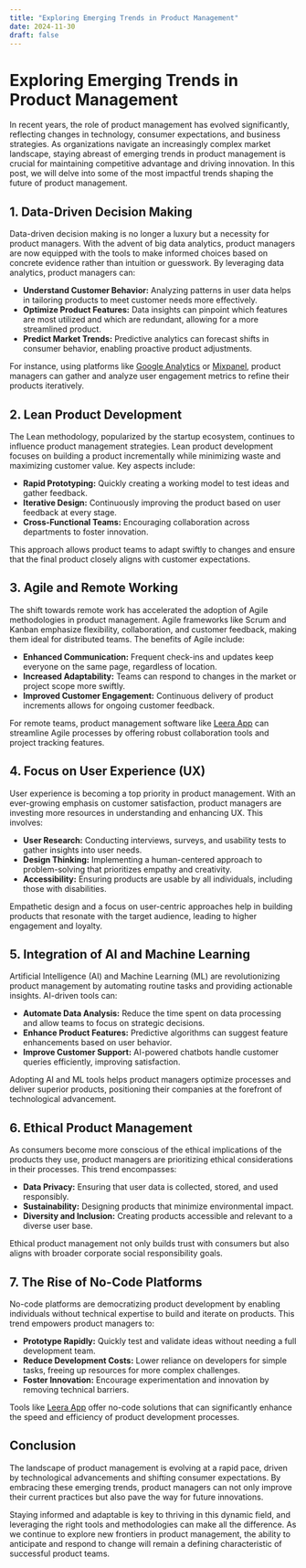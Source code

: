 ```yaml
---
title: "Exploring Emerging Trends in Product Management"
date: 2024-11-30
draft: false
---
```

# Exploring Emerging Trends in Product Management

In recent years, the role of product management has evolved significantly, reflecting changes in technology, consumer expectations, and business strategies. As organizations navigate an increasingly complex market landscape, staying abreast of emerging trends in product management is crucial for maintaining competitive advantage and driving innovation. In this post, we will delve into some of the most impactful trends shaping the future of product management.

## 1. Data-Driven Decision Making

Data-driven decision making is no longer a luxury but a necessity for product managers. With the advent of big data analytics, product managers are now equipped with the tools to make informed choices based on concrete evidence rather than intuition or guesswork. By leveraging data analytics, product managers can:

- **Understand Customer Behavior:** Analyzing patterns in user data helps in tailoring products to meet customer needs more effectively.
- **Optimize Product Features:** Data insights can pinpoint which features are most utilized and which are redundant, allowing for a more streamlined product.
- **Predict Market Trends:** Predictive analytics can forecast shifts in consumer behavior, enabling proactive product adjustments.

For instance, using platforms like [Google Analytics](https://analytics.google.com) or [Mixpanel](https://mixpanel.com), product managers can gather and analyze user engagement metrics to refine their products iteratively.

## 2. Lean Product Development

The Lean methodology, popularized by the startup ecosystem, continues to influence product management strategies. Lean product development focuses on building a product incrementally while minimizing waste and maximizing customer value. Key aspects include:

- **Rapid Prototyping:** Quickly creating a working model to test ideas and gather feedback.
- **Iterative Design:** Continuously improving the product based on user feedback at every stage.
- **Cross-Functional Teams:** Encouraging collaboration across departments to foster innovation.

This approach allows product teams to adapt swiftly to changes and ensure that the final product closely aligns with customer expectations.

## 3. Agile and Remote Working

The shift towards remote work has accelerated the adoption of Agile methodologies in product management. Agile frameworks like Scrum and Kanban emphasize flexibility, collaboration, and customer feedback, making them ideal for distributed teams. The benefits of Agile include:

- **Enhanced Communication:** Frequent check-ins and updates keep everyone on the same page, regardless of location.
- **Increased Adaptability:** Teams can respond to changes in the market or project scope more swiftly.
- **Improved Customer Engagement:** Continuous delivery of product increments allows for ongoing customer feedback.

For remote teams, product management software like [Leera App](https://leera.app) can streamline Agile processes by offering robust collaboration tools and project tracking features.

## 4. Focus on User Experience (UX)

User experience is becoming a top priority in product management. With an ever-growing emphasis on customer satisfaction, product managers are investing more resources in understanding and enhancing UX. This involves:

- **User Research:** Conducting interviews, surveys, and usability tests to gather insights into user needs.
- **Design Thinking:** Implementing a human-centered approach to problem-solving that prioritizes empathy and creativity.
- **Accessibility:** Ensuring products are usable by all individuals, including those with disabilities.

Empathetic design and a focus on user-centric approaches help in building products that resonate with the target audience, leading to higher engagement and loyalty.

## 5. Integration of AI and Machine Learning

Artificial Intelligence (AI) and Machine Learning (ML) are revolutionizing product management by automating routine tasks and providing actionable insights. AI-driven tools can:

- **Automate Data Analysis:** Reduce the time spent on data processing and allow teams to focus on strategic decisions.
- **Enhance Product Features:** Predictive algorithms can suggest feature enhancements based on user behavior.
- **Improve Customer Support:** AI-powered chatbots handle customer queries efficiently, improving satisfaction.

Adopting AI and ML tools helps product managers optimize processes and deliver superior products, positioning their companies at the forefront of technological advancement.

## 6. Ethical Product Management

As consumers become more conscious of the ethical implications of the products they use, product managers are prioritizing ethical considerations in their processes. This trend encompasses:

- **Data Privacy:** Ensuring that user data is collected, stored, and used responsibly.
- **Sustainability:** Designing products that minimize environmental impact.
- **Diversity and Inclusion:** Creating products accessible and relevant to a diverse user base.

Ethical product management not only builds trust with consumers but also aligns with broader corporate social responsibility goals.

## 7. The Rise of No-Code Platforms

No-code platforms are democratizing product development by enabling individuals without technical expertise to build and iterate on products. This trend empowers product managers to:

- **Prototype Rapidly:** Quickly test and validate ideas without needing a full development team.
- **Reduce Development Costs:** Lower reliance on developers for simple tasks, freeing up resources for more complex challenges.
- **Foster Innovation:** Encourage experimentation and innovation by removing technical barriers.

Tools like [Leera App](https://leera.app) offer no-code solutions that can significantly enhance the speed and efficiency of product development processes.

## Conclusion

The landscape of product management is evolving at a rapid pace, driven by technological advancements and shifting consumer expectations. By embracing these emerging trends, product managers can not only improve their current practices but also pave the way for future innovations.

Staying informed and adaptable is key to thriving in this dynamic field, and leveraging the right tools and methodologies can make all the difference. As we continue to explore new frontiers in product management, the ability to anticipate and respond to change will remain a defining characteristic of successful product teams.